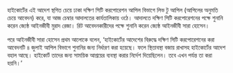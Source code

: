 হাইকোর্টের এই আদেশ স্থগিত চেয়ে ঢাকা দক্ষিণ সিটি করপোরেশন আপিল বিভাগে লিভ টু আপিল (আপিলের অনুমতি চেয়ে আবেদন) করে, যা আজ চেম্বার আদালতের কার্যতালিকায় ওঠে। আদালতে দক্ষিণ সিটি করপোরেশনের পক্ষে শুনানি করেন জ্যেষ্ঠ আইনজীবী মুরাদ রেজা। রিট আবেদনকারীদের পক্ষে শুনানি করেন জ্যেষ্ঠ আইনজীবী সারা হোসেন।

পরে আইনজীবী সারা হোসেন প্রথম আলোকে বলেন, ‘হাইকোর্টের আদেশের বিরুদ্ধে দক্ষিণ সিটি করপোরেশনের করা আবেদনটি ৪ জুলাই আপিল বিভাগে শুনানির জন্য নির্ধারণ করা হয়েছে। ফলে স্থিতাবস্থা বজায় রাখাসহ হাইকোর্টের আদেশ বহাল আছে। হাইকোর্ট তাদের জন্য সাময়িক আশ্রয়ের ব্যবস্থা করার নির্দেশ দিয়েছিলেন। তবে এখন পর্যন্ত তা করা হয়নি।’
